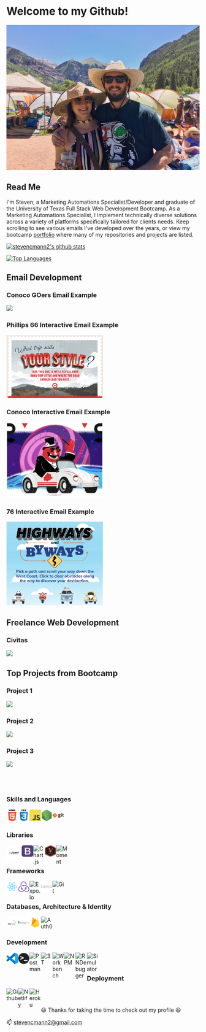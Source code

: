 
 # Welcome to my Github!

 ![Telluride Bluegrass Festival](https://github.com/stevencmann2/stevencmann2/blob/master/assets/telluride.jpeg)

## Read Me

I'm Steven, a Marketing Automations Specialist/Developer and graduate of the University of Texas Full Stack Web Development Bootcamp. As a Marketing Automations Specialist, I implement technically diverse solutions across a variety of platforms specifically tailored for clients needs. Keep scrolling to see various emails I've developed over the years, or view my bootcamp [portfolio](https://steven-mann-portfolio.netlify.app/) where many of my repositories and projects are listed. 



[![stevencmann2's github stats](https://github-readme-stats.vercel.app/api?username=stevencmann2&hide=issues,stars&show_icons=true&theme=algolia)](https://github.com/anuraghazra/github-readme-stats)

[![Top Languages](https://github-readme-stats.vercel.app/api/top-langs/?username=stevencmann2&layout=compact&theme=algolia)](https://github.com/anuraghazra/github-readme-stats)

## Email Development

### Conoco GOers Email Example
<a href="https://664df04dd5a9a5878bdd-e7400e7d30316edc82322403d4af119e.ssl.cf1.rackcdn.com/Email/PYEK-0016%20Payment%20Plan%20Email/Goers-1.html">
  <img src="https://664df04dd5a9a5878bdd-e7400e7d30316edc82322403d4af119e.ssl.cf1.rackcdn.com/Email/PYEK-0016%20Payment%20Plan%20Email/goers-fold.png" width="50%" height="auto" />
</a>

### Phillips 66 Interactive Email Example
<a href="http://a571ed4cdc3544cf2802-05201760ac2cafb1744b21ae1246f625.r93.cf1.rackcdn.com/B2C/Entries/66WhatBlankSays.html">
  <img src="./assets/66-cover.png" width="50%" height="auto" />
</a>

### Conoco Interactive Email Example
<a href="https://531b51d89436e7b37a11-05201760ac2cafb1744b21ae1246f625.ssl.cf1.rackcdn.com/B2C/Entries/CON-GO-Pilot.html">
  <img src="./assets/CON-cover.png" width="50%" height="auto" />
</a>

### 76 Interactive Email Example
<a href="http://a571ed4cdc3544cf2802-05201760ac2cafb1744b21ae1246f625.r93.cf1.rackcdn.com/B2C/Entries/76PickPath.html">
 <img src="./assets/76-cover.png" width="50%" height="auto" />
</a>

## Freelance Web Development
### Civitas
<a href="https://livecivitas.com">
 <img src="./assets/Civitas.png" width="100%" height="auto" />
</a>


## Top Projects from Bootcamp
### Project 1
<a href="https://github.com/stevencmann2/Level-Up">
  <img src="https://github-readme-stats.vercel.app/api/pin/?username=stevencmann2&repo=Level-Up&theme=algolia" />
</a>
<br/>

### Project 2
<a href="https://github.com/stevencmann2/Passport">
  <img src="https://github-readme-stats.vercel.app/api/pin/?username=stevencmann2&repo=Passport&theme=algolia" />
</a>
<br/>

### Project 3
<a href="https://github.com/stevencmann2/mobilePassport">
  <img src="https://github-readme-stats.vercel.app/api/pin/?username=stevencmann2&repo=mobilePassport&theme=algolia" />
</a>

</br></br>


### Skills and Languages
<img align="left" alt="HTML" width="30px" src="https://raw.githubusercontent.com/github/explore/361e2821e2dea67711cde99c9c40ed357061cf27/topics/html/html.png" />
<img align="left" alt="CSS" width="30px" src="https://raw.githubusercontent.com/github/explore/361e2821e2dea67711cde99c9c40ed357061cf27/topics/css/css.png" />
<img align="left" alt="JS" width="30px" src="https://raw.githubusercontent.com/github/explore/361e2821e2dea67711cde99c9c40ed357061cf27/topics/javascript/javascript.png" />
<img align="left" alt="NodeJS" width="30px" src="https://raw.githubusercontent.com/github/explore/361e2821e2dea67711cde99c9c40ed357061cf27/topics/nodejs/nodejs.png" />
<img align="left" alt="Git" width="30px" src="https://raw.githubusercontent.com/github/explore/80688e429a7d4ef2fca1e82350fe8e3517d3494d/topics/git/git.png" />

<br/> <br/>

### Libraries
<img align="left" alt="JQuery" width="40px" src="https://raw.githubusercontent.com/github/explore/361e2821e2dea67711cde99c9c40ed357061cf27/topics/jquery/jquery.png" />
<img align="left" alt="Bootstrap" width="30px" src="https://raw.githubusercontent.com/github/explore/361e2821e2dea67711cde99c9c40ed357061cf27/topics/bootstrap/bootstrap.png" />
<img align="left" alt="Chart.js" width="30px" src="https://camo.githubusercontent.com/ca884126d1d74829f36c8fa2e6947d8a411aed1f/68747470733a2f2f7777772e63686172746a732e6f72672f6d656469612f6c6f676f2d7469746c652e737667" />
<img align="left" alt="Victory" width="30px" src="https://raw.githubusercontent.com/FormidableLabs/formidable-oss-badges/master/src/assets/featuredLogos/victory.svg?sanitize=true" />
<img align="left" alt="Moment" width="30px" src="https://avatars0.githubusercontent.com/u/4129662?s=200&v=4" />

<br/> <br/>

### Frameworks
<img align="left" alt="React" width="30px" src="https://raw.githubusercontent.com/github/explore/361e2821e2dea67711cde99c9c40ed357061cf27/topics/react/react.png" />
<img align="left" alt="Redux" width="30px" src="https://raw.githubusercontent.com/github/explore/80688e429a7d4ef2fca1e82350fe8e3517d3494d/topics/redux/redux.png" />
<img align="left" alt="Expo.io" width="30px" src="https://cdn.jsdelivr.net/npm/simple-icons@v3/icons/expo.svg" />
<img align="left" alt="Express" width="30px" src="https://raw.githubusercontent.com/github/explore/80688e429a7d4ef2fca1e82350fe8e3517d3494d/topics/express/express.png" />
<img align="left" alt="Git" width="30px" src="https://handlebarsjs.com/images/handlebars_logo.png" />


<br/><br/>

### Databases, Architecture & Identity
<img align="left" alt="MySQL" width="30px" src="https://raw.githubusercontent.com/github/explore/80688e429a7d4ef2fca1e82350fe8e3517d3494d/topics/mysql/mysql.png"/>
<img align="left" alt="MongoDB" width="30px" src="https://raw.githubusercontent.com/github/explore/80688e429a7d4ef2fca1e82350fe8e3517d3494d/topics/mongodb/mongodb.png" />
<img align="left" alt="Firebase" width="30px" src="https://raw.githubusercontent.com/github/explore/80688e429a7d4ef2fca1e82350fe8e3517d3494d/topics/firebase/firebase.png" />
<img align="left" alt="Auth0" width="30px" src="https://avatars3.githubusercontent.com/u/2824157?s=200&v=4" />


<br/><br/>


### Development 

<img align="left" alt="Visual Studio Code" width="30px" src="https://raw.githubusercontent.com/github/explore/80688e429a7d4ef2fca1e82350fe8e3517d3494d/topics/visual-studio-code/visual-studio-code.png" />
<img align="left" alt="Terminal" width="30px" src="https://raw.githubusercontent.com/github/explore/80688e429a7d4ef2fca1e82350fe8e3517d3494d/topics/terminal/terminal.png" />
<img align="left" alt="Postman" width="30px" src="https://miro.medium.com/max/1024/1*fVBL9mtLJmHIH6YpU7WvHQ.png" />
<img align="left" alt="3T" width="30px" src="https://blog.robomongo.org/content/images/2016/01/enjoy.png" />
<img align="left" alt="Workbench" width="30px" src="https://miro.medium.com/proxy/0*Bf0lBPH7XGnfcDmD." />
<img align="left" alt="NPM" width="30px" src="https://cdn.freebiesupply.com/logos/thumbs/2x/npm-2-logo.png" />
<img align="left" alt="RNDebugger" width="30px" src="https://opencollective-production.s3-us-west-1.amazonaws.com/15fd6630-ff59-11e7-a77e-87408754420f.png" />
<img align="left" alt="Simulator" width="30px" src="https://miro.medium.com/max/500/1*QUmlH0_tRyjlbxVkSKtk3A.png" />

<br/><br/>

### Deployment

<img align="left" alt="Github" width="30px" src="https://github.githubassets.com/images/modules/logos_page/Octocat.png" />
<img align="left" alt="Netlify" width="30px" src="https://www.netlify.com/img/press/logos/logomark.png" />
<img align="left" alt="Heroku" width="30px" src="https://cdn.worldvectorlogo.com/logos/heroku.svg" />

<br/><br/>



:smiley: Thanks for taking the time to check out my profile :smiley:


📫 stevencmann2@gmail.com


<!--
**stevencmann2/stevencmann2** is a ✨ _special_ ✨ repository because its `README.md` (this file) appears on your GitHub profile.

Here are some ideas to get you started:

- 🔭 I’m currently working on ...
- 👯 I’m looking to collaborate on ...
- 🤔 I’m looking for help with ...
- 💬 Ask me about ...
- 😄 Pronouns: ...
- ⚡ Fun fact: ...
-->
